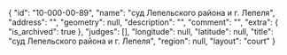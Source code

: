 {
    "id": "10-000-00-89",
    "name": "суд Лепельского района и г. Лепеля",
    "address": "",
    "geometry": null,
    "description": "",
    "comment": "",
    "extra": {
        "is_archived": true
    },
    "judges": [],
    "longitude": null,
    "latitude": null,
    "title": "суд Лепельского района и г. Лепеля",
    "region": null,
    "layout": "court"
}